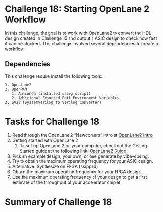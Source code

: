 # Challenge 18: Starting OpenLane 2 Workflow

In this challenge, the goal is to work with OpenLane2 to convert the HDL design created in Challenge 15 and output a ASIC design to check how fast it can be clocked. This challenge involved several dependencies to create a workflow.


## Dependencies

This challenge require install the following tools:

    1. OpenLane2
    2. OpenRAM
       1. Anaconda (installed using script)
       2. Additional Exported Path Environment Variables
    3. SV2V (SystemVerilog to Verilog Converter)

# Tasks for Challenge 18
   1. Read through the OpenLane 2 “Newcomers” intro at [OpenLane2 Intro](https://openlane2.readthedocs.io/en/latest/getting_started/newcomers/index.html)
   2. Getting started with OpenLane 2
      1.  To set up OpenLane 2 on your computer, check out the Getting Started guide at the following link: [OpenLane2 Guide](https://openlane2.readthedocs.io/en/latest/getting_started/index.html)
   3. Pick an example design, your own, or one generate by vibe-coding.
   4. Try to obtain the maximum operating frequency for your ASIC design.
   5. Alternative: Synthesize on FPGA (skipped)
   6. Obtain the maximum operating frequency for your FPGA design.
   7. Use the maximum operating frequency of your design to get a first estimate of the throughput of your accelerator chiplet.

# Summary of Challenge 18
